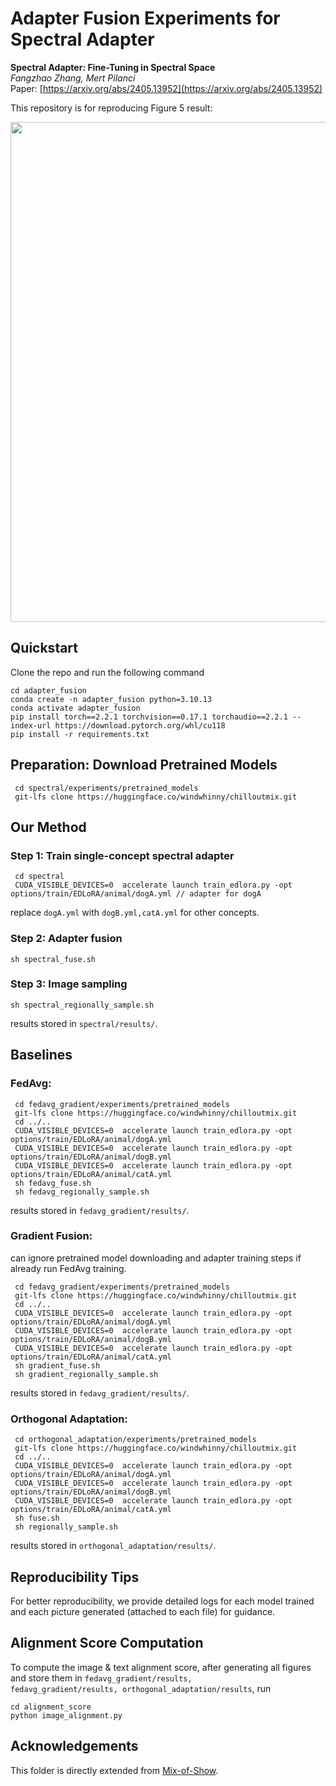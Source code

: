 # Adapter Fusion Experiments for Spectral Adapter


**Spectral Adapter: Fine-Tuning in Spectral Space** <br>
*Fangzhao Zhang, Mert Pilanci* <br>
Paper: [https://arxiv.org/abs/2405.13952](https://arxiv.org/abs/2405.13952) <br>

This repository is for reproducing Figure 5 result:
<p>
<img src="figures/animal_img2-01.png" width="800" >
</p>

## Quickstart
Clone the repo and run the following command
 ```
 cd adapter_fusion
 conda create -n adapter_fusion python=3.10.13
 conda activate adapter_fusion
 pip install torch==2.2.1 torchvision==0.17.1 torchaudio==2.2.1 --index-url https://download.pytorch.org/whl/cu118
 pip install -r requirements.txt
 ```

## Preparation: Download Pretrained Models
```
 cd spectral/experiments/pretrained_models
 git-lfs clone https://huggingface.co/windwhinny/chilloutmix.git
 ```

## Our Method
### Step 1: Train single-concept spectral adapter
```
 cd spectral
 CUDA_VISIBLE_DEVICES=0  accelerate launch train_edlora.py -opt options/train/EDLoRA/animal/dogA.yml // adapter for dogA
 ```
replace <code>dogA.yml</code> with <code>dogB.yml,catA.yml</code> for other concepts.
### Step 2: Adapter fusion
```
sh spectral_fuse.sh
```
### Step 3: Image sampling
```
sh spectral_regionally_sample.sh 
```
results stored in <code>spectral/results/</code>.
## Baselines
### FedAvg:
```
 cd fedavg_gradient/experiments/pretrained_models
 git-lfs clone https://huggingface.co/windwhinny/chilloutmix.git
 cd ../..
 CUDA_VISIBLE_DEVICES=0  accelerate launch train_edlora.py -opt options/train/EDLoRA/animal/dogA.yml
 CUDA_VISIBLE_DEVICES=0  accelerate launch train_edlora.py -opt options/train/EDLoRA/animal/dogB.yml
 CUDA_VISIBLE_DEVICES=0  accelerate launch train_edlora.py -opt options/train/EDLoRA/animal/catA.yml
 sh fedavg_fuse.sh
 sh fedavg_regionally_sample.sh
 ```
results stored in <code>fedavg_gradient/results/</code>.
### Gradient Fusion:
can ignore pretrained model downloading and adapter training steps if already run FedAvg training.
```
 cd fedavg_gradient/experiments/pretrained_models
 git-lfs clone https://huggingface.co/windwhinny/chilloutmix.git
 cd ../..
 CUDA_VISIBLE_DEVICES=0  accelerate launch train_edlora.py -opt options/train/EDLoRA/animal/dogA.yml
 CUDA_VISIBLE_DEVICES=0  accelerate launch train_edlora.py -opt options/train/EDLoRA/animal/dogB.yml
 CUDA_VISIBLE_DEVICES=0  accelerate launch train_edlora.py -opt options/train/EDLoRA/animal/catA.yml
 sh gradient_fuse.sh
 sh gradient_regionally_sample.sh
 ```
results stored in <code>fedavg_gradient/results/</code>.
### Orthogonal Adaptation:
```
 cd orthogonal_adaptation/experiments/pretrained_models
 git-lfs clone https://huggingface.co/windwhinny/chilloutmix.git
 cd ../..
 CUDA_VISIBLE_DEVICES=0  accelerate launch train_edlora.py -opt options/train/EDLoRA/animal/dogA.yml
 CUDA_VISIBLE_DEVICES=0  accelerate launch train_edlora.py -opt options/train/EDLoRA/animal/dogB.yml
 CUDA_VISIBLE_DEVICES=0  accelerate launch train_edlora.py -opt options/train/EDLoRA/animal/catA.yml
 sh fuse.sh
 sh regionally_sample.sh
 ```
results stored in <code>orthogonal_adaptation/results/</code>.
## Reproducibility Tips
For better reproducibility, we provide detailed logs for each model trained and each picture generated (attached to each file) for guidance.

## Alignment Score Computation
To compute the image & text alignment score, after generating all figures and store them in <code>fedavg_gradient/results, fedavg_gradient/results, orthogonal_adaptation/results</code>, run
```
cd alignment_score
python image_alignment.py
```
## Acknowledgements
This folder is directly extended from [Mix-of-Show](https://github.com/TencentARC/Mix-of-Show/tree/main). 

